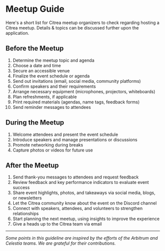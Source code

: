 # Meetup Guide

Here's a short list for Citrea meetup organizers to check regarding hosting a Citrea meetup. Details & topics can be discussed further upon the application.

## Before the Meetup

1. Determine the meetup topic and agenda
2. Choose a date and time
3. Secure an accessible venue
4. Finalize the event schedule or agenda
5. Send out invitations (email, social media, community platforms)
6. Confirm speakers and their requirements
7. Arrange necessary equipment (microphones, projectors, whiteboards)
8. Plan refreshments, if applicable
9. Print required materials (agendas, name tags, feedback forms)
10. Send reminder messages to attendees

## During the Meetup

1. Welcome attendees and present the event schedule
2. Introduce speakers and manage presentations or discussions
3. Promote networking during breaks
4. Capture photos or videos for future use

## After the Meetup

1. Send thank-you messages to attendees and request feedback
2. Review feedback and key performance indicators to evaluate event success
3. Share event highlights, photos, and takeaways via social media, blogs, or newsletters
4. Let the Citrea community know about the event on the Discord channel
5. Connect with speakers, attendees, and volunteers to strengthen relationships
6. Start planning the next meetup, using insights to improve the experience
7. Give a heads up to the Citrea team via email

--------------------

_Some points in this guideline are inspired by the efforts of the Arbitrum and Celestia teams. We are grateful for their contributions._